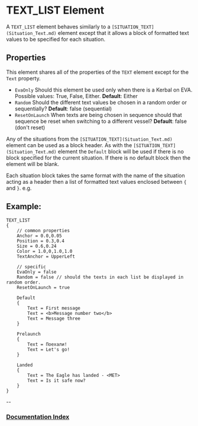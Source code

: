 # TEXT_LIST Element

A `TEXT_LIST` element behaves similarly to a `[SITUATION_TEXT](Situation_Text.md)` element except that it allows a block of formatted text values to be specified for each situation. 

## Properties
This element shares all of the properties of the `TEXT` element except for the `Text` property.

* `EvaOnly` Should this element be used only when there is a Kerbal on EVA. Possible values: True, False, Either. __Default__: Either
* `Random` Should the different text values be chosen in a random order or sequentially? __Default__: false (sequential)
* `ResetOnLaunch` When texts are being chosen in sequence should that sequence be reset when switching to a different vessel? __Default__: false (don't reset)

Any of the situations from the `[SITUATION_TEXT](Situation_Text.md)` element can be used as a block header. As with the `[SITUATION_TEXT](Situation_Text.md)` element the `Default` block will be used if there is no block specified for the current situation. If there is no default block then the element will be blank.

Each situation block takes the same format with the name of the situation acting as a header then a list of formatted text values enclosed between `{` and `}`. e.g.

## Example:	

    TEXT_LIST
	{
		// common properties
		Anchor = 0.0,0.05
		Position = 0.3,0.4
		Size = 0.6,0.24
		Color = 1.0,0,1.0,1.0
		TextAnchor = UpperLeft
		
		// specific
		EvaOnly = false
		Random = false // should the texts in each list be displayed in random order.
		ResetOnLaunch = true
		
		Default
		{
			Text = First message
			Text = <b>Message number two</b>
			Text = Message three
		}
		
		Prelaunch
		{
			Text = Поехали!
			Text = Let's go!
		}
		
		Landed 
		{
			Text = The Eagle has landed - <MET>
			Text = Is it safe now?
		}
	}


--
### [Documentation Index](../README.md)